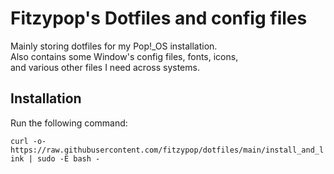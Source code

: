 # Fitzypop's Dotfiles and config files

Mainly storing dotfiles for my Pop!_OS installation.  
Also contains some Window's config files, fonts, icons,  
and various other files I need across systems.

## Installation

Run the following command:

`curl -o- https://raw.githubusercontent.com/fitzypop/dotfiles/main/install_and_link | sudo -E bash -`
